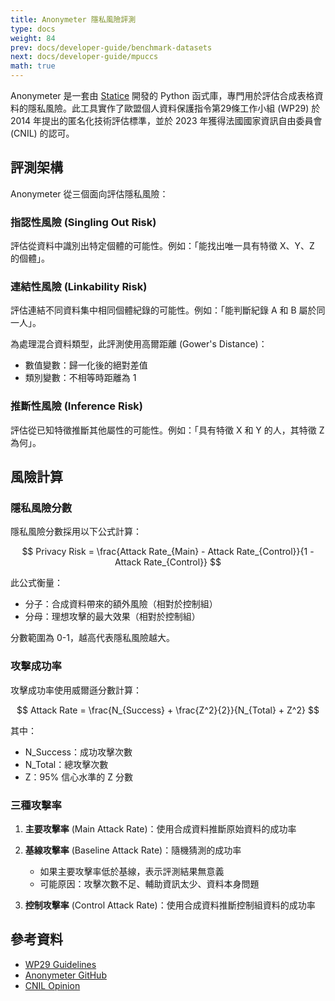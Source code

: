 ```yaml
---
title: Anonymeter 隱私風險評測
type: docs
weight: 84
prev: docs/developer-guide/benchmark-datasets
next: docs/developer-guide/mpuccs
math: true
---
```


Anonymeter 是一套由 [Statice](https://www.statice.ai/) 開發的 Python 函式庫，專門用於評估合成表格資料的隱私風險。此工具實作了歐盟個人資料保護指令第29條工作小組 (WP29) 於 2014 年提出的匿名化技術評估標準，並於 2023 年獲得法國國家資訊自由委員會 (CNIL) 的認可。

## 評測架構

Anonymeter 從三個面向評估隱私風險：

### 指認性風險 (Singling Out Risk)

評估從資料中識別出特定個體的可能性。例如：「能找出唯一具有特徵 X、Y、Z 的個體」。

### 連結性風險 (Linkability Risk)

評估連結不同資料集中相同個體紀錄的可能性。例如：「能判斷紀錄 A 和 B 屬於同一人」。

為處理混合資料類型，此評測使用高爾距離 (Gower's Distance)：
- 數值變數：歸一化後的絕對差值
- 類別變數：不相等時距離為 1

### 推斷性風險 (Inference Risk)

評估從已知特徵推斷其他屬性的可能性。例如：「具有特徵 X 和 Y 的人，其特徵 Z 為何」。

## 風險計算

### 隱私風險分數

隱私風險分數採用以下公式計算：

$$
Privacy Risk = \frac{Attack Rate_{Main} - Attack Rate_{Control}}{1 - Attack Rate_{Control}}
$$

此公式衡量：
- 分子：合成資料帶來的額外風險（相對於控制組）
- 分母：理想攻擊的最大效果（相對於控制組）

分數範圍為 0-1，越高代表隱私風險越大。

### 攻擊成功率

攻擊成功率使用威爾遜分數計算：

$$
Attack Rate = \frac{N_{Success} + \frac{Z^2}{2}}{N_{Total} + Z^2}
$$

其中：
- N_Success：成功攻擊次數
- N_Total：總攻擊次數
- Z：95% 信心水準的 Z 分數

### 三種攻擊率

1. **主要攻擊率** (Main Attack Rate)：使用合成資料推斷原始資料的成功率

2. **基線攻擊率** (Baseline Attack Rate)：隨機猜測的成功率
   - 如果主要攻擊率低於基線，表示評測結果無意義
   - 可能原因：攻擊次數不足、輔助資訊太少、資料本身問題

3. **控制攻擊率** (Control Attack Rate)：使用合成資料推斷控制組資料的成功率

## 參考資料

- [WP29 Guidelines](https://ec.europa.eu/justice/article-29/documentation/opinion-recommendation/files/2014/wp216_en.pdf)
- [Anonymeter GitHub](https://github.com/statice/anonymeter)
- [CNIL Opinion](https://www.cnil.fr/en/home)
